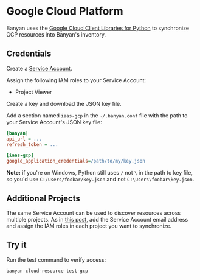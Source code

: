 # Google Cloud Platform

Banyan uses the [Google Cloud Client Libraries for Python](https://cloud.google.com/compute/docs/tutorials/python-guide) to synchronize GCP resources into Banyan's inventory.

## Credentials

Create a [Service Account](https://cloud.google.com/iam/docs/creating-managing-service-accounts).

Assign the following IAM roles to your Service Account:
- Project Viewer

Create a key and download the JSON key file.

Add a section named `iaas-gcp` in the `~/.banyan.conf` file with the path to your Service Account's JSON key file:

```ini
[banyan]
api_url = ...
refresh_token = ...

[iaas-gcp]
google_application_credentials=/path/to/my/key.json
```

**Note:** if you're on Windows, Python still uses `/` not `\` in the path to key file, so you'd use `C:/Users/foobar/key.json` and not `C:\Users\foobar\key.json`.


## Additional Projects

The same Service Account can be used to discover resources across multiple projects. As in [this post](https://gtseres.medium.com/using-service-accounts-across-projects-in-gcp-cf9473fef8f0), add the Service Account email address and assign the IAM roles in each project you want to synchronize.


## Try it

Run the test command to verify access:

```bash
banyan cloud-resource test-gcp
```
